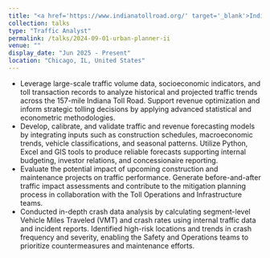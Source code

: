```yaml
---
title: "<a href='https://www.indianatollroad.org/' target='_blank'>Indiana Toll Road Concession Company (ITRCC)</a>"
collection: talks
type: "Traffic Analyst"
permalink: /talks/2024-09-01-urban-planner-ii
venue: ""
display_date: "Jun 2025 - Present"
location: "Chicago, IL, United States"
---
```


-	Leverage large-scale traffic volume data, socioeconomic indicators, and toll transaction records to analyze historical and projected traffic trends across the 157-mile Indiana Toll Road. Support revenue optimization and inform strategic tolling decisions by applying advanced statistical and econometric methodologies.
-	Develop, calibrate, and validate traffic and revenue forecasting models by integrating inputs such as construction schedules, macroeconomic trends, vehicle classifications, and seasonal patterns. Utilize Python, Excel and GIS tools to produce reliable forecasts supporting internal budgeting, investor relations, and concessionaire reporting.
-	Evaluate the potential impact of upcoming construction and maintenance projects on traffic performance. Generate before-and-after traffic impact assessments and contribute to the mitigation planning process in collaboration with the Toll Operations and Infrastructure teams.
-	Conducted in-depth crash data analysis by calculating segment-level Vehicle Miles Traveled (VMT) and crash rates using internal traffic data and incident reports. Identified high-risk locations and trends in crash frequency and severity, enabling the Safety and Operations teams to prioritize countermeasures and maintenance efforts.

